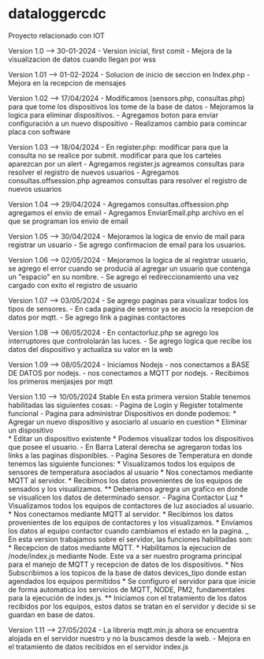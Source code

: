 # dataloggercdc
Proyecto relacionado con IOT

Version 1.0   --> 30-01-2024
    - Version inicial, first comit
    - Mejora de la visualizacion de datos cuando llegan por wss

Version 1.01  --> 01-02-2024
    - Solucion de inicio de seccion en Index.php
    - Mejora en la recepcion de mensajes

Version 1.02  --> 17/04/2024
    - Modificamos (sensors.php, consultas.php) para que tome los dispositivos los tome de la base de datos
    - Mejoramos la logica para eliminar dispositivos.
    - Agregamos boton para enviar configuración a un nuevo dispositivo
    - Realizamos cambio para comincar placa con software

Version 1.03  --> 18/04/2024
    - En register.php: 
        modificar para que la consulta no se realice por submit.
        modificar para que los carteles aparezcan por un alert
    - Agregamos register.js
        agreamos consultas para resolver el registro de nuevos usuarios
    - Agregamos consultas.offsession.php
        agreamos consultas para resolver el registro de nuevos usuarios

Version 1.04  --> 29/04/2024
    - Agregamos consultas.offsession.php
        agregamos el envio de email
    - Agregamos EnviarEmail.php
        archivo en el que se programan los envio de email

Version 1.05 --> 30/04/2024
    - Mejoramos la logica de envio de mail para registrar un usuario
    - Se agrego confirmacion de email para los usuarios.

Version 1.06 --> 02/05/2024
    - Mejoramos la logica de al registrar usuario, se agrego el error cuando se produciá al agregar un usuario que contenga un "espacio" en su nombre.
    - Se agrego el redireccionamiento una vez cargado con exito el registro de usuario

Version 1.07 --> 03/05/2024
    - Se agrego paginas para visualizar todos los tipos de sensores.
    - En cada pagina de sensor ya se asocio la resepcion de datos por mqtt.
    - Se agrego link a paginas contactores
 
Version 1.08 --> 06/05/2024
    - En contactorluz.php se agrego los interruptores que contrololarán las luces.
    - Se agrego logica que recibe los datos del dispositivo y actualiza su valor en la web
 
Version 1.09 --> 08/05/2024
    - Iniciamos Nodejs
    - nos conectamos a BASE DE DATOS por nodejs.
    - nos conectamos a MQTT por nodejs.
    - Recibimos los primeros menjasjes por mqtt
                
 
Version 1.10 --> 10/05/2024 Stable
    En esta primera version Stable tenemos habilitadas las siguientes cosas:
    - Pagina de Login y Register totalmente funcional
    - Pagina para administrar Dispositivos en donde podemos:
        * Agregar un nuevo dispositivo y asociarlo al usuario en cuestion
        * Eliminar un dispositivo   
        * Editar un dispositivo existente
        * Podemos visualizar todos los dispositivos que posee el usuario.
    - En Barra Lateral derecha se agregaron todas los links a las paginas disponibles.
    - Pagina Sesores de Temperatura en donde tenemos las siguiente funciones:
        * Visualizamos todos los equipos de sensores de temperatura asociados al usuario
        * Nos conectamos mediante MQTT al servidor.
        * Recibimos los datos provenientes de los equipos de sensados y los visualizamos.
        ** Deberiamos agregra un grafico en donde se visualicen los datos de determinado sensor.
    - Pagina Contactor Luz
        * Visualizamos todos los equipos de contactores de luz asociados al usuario.
        * Nos conectamos mediante MQTT al servidor.
        * Recibimos los datos provenientes de los equipos de contactores y los visualizamos.
        * Enviamos los datos al equipo contactor cuando cambiamos el estado en la pagina.
    _ En esta version trabajamos sobre el servidor, las funciones habilitadas son:
        * Recepcion de datos mediante MQTT.
        * Habilitamos la ejecucion de /node/index.js mediante Node. Este va a ser nuestro programa principal para el manejo de MQTT y recepcion de datos de los dispositivos.
        * Nos Subscribimos a los topicos de la base de datos devices_tipo donde estan agendados los equipos permitidos
        * Se configuro el servidor para que inicie de forma automatica los servicios de MQTT, NODE, PM2, fundamentales para la ejecución de index.js.
        ** Iniciamos con el tratamiento de los datos recibidos por los equipos, estos datos se tratan en el servidor y decide si se guardan en base de datos.

Version 1.11 --> 27/05/2024 
    - La libreria mqtt.min.js ahora se encuentra alojada en el servidor nuestro y no la buscamos desde la web.
    - Mejora en el tratamiento de datos recibidos en el servidor index.js
